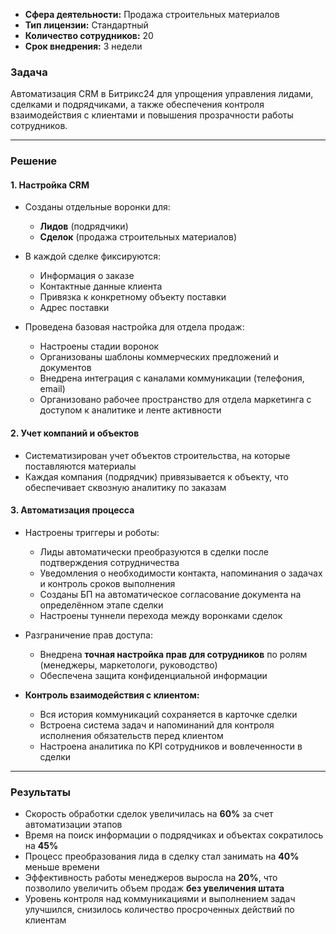 - **Сфера деятельности:** Продажа строительных материалов
- **Тип лицензии:** Стандартный
- **Количество сотрудников:** 20
- **Срок внедрения:** 3 недели

### Задача
Автоматизация CRM в Битрикс24 для упрощения управления лидами, сделками и подрядчиками, а также обеспечения контроля взаимодействия с клиентами и повышения прозрачности работы сотрудников.

---

### Решение

#### 1. **Настройка CRM**

- Созданы отдельные воронки для:
    - **Лидов** (подрядчики)
    - **Сделок** (продажа строительных материалов)
- В каждой сделке фиксируются:
    - Информация о заказе
    - Контактные данные клиента
    - Привязка к конкретному объекту поставки
    - Адрес поставки

- Проведена базовая настройка для отдела продаж:
    
    - Настроены стадии воронок
    - Организованы шаблоны коммерческих предложений и документов
    - Внедрена интеграция с каналами коммуникации (телефония, email)
    - Организовано рабочее пространство для отдела маркетинга с доступом к аналитике и ленте активности

#### 2. **Учет компаний и объектов**

- Систематизирован учет объектов строительства, на которые поставляются материалы
- Каждая компания (подрядчик) привязывается к объекту, что обеспечивает сквозную аналитику по заказам

#### 3. **Автоматизация процесса**

- Настроены триггеры и роботы:
    - Лиды автоматически преобразуются в сделки после подтверждения сотрудничества
    - Уведомления о необходимости контакта, напоминания о задачах и контроль сроков выполнения
    - Созданы БП на автоматическое согласование документа на определённом этапе сделки
    - Настроены туннели перехода между воронками сделок
- Разграничение прав доступа:
    
    - Внедрена **точная настройка прав для сотрудников** по ролям (менеджеры, маркетологи, руководство)
    - Обеспечена защита конфиденциальной информации

- **Контроль взаимодействия с клиентом:**
    
    - Вся история коммуникаций сохраняется в карточке сделки
    - Встроена система задач и напоминаний для контроля исполнения обязательств перед клиентом
    - Настроена аналитика по KPI сотрудников и вовлеченности в сделки

---

### Результаты

- Скорость обработки сделок увеличилась на **60%** за счет автоматизации этапов
- Время на поиск информации о подрядчиках и объектах сократилось на **45%**
- Процесс преобразования лида в сделку стал занимать на **40%** меньше времени
- Эффективность работы менеджеров выросла на **20%**, что позволило увеличить объем продаж **без увеличения штата**
- Уровень контроля над коммуникациями и выполнением задач улучшился, снизилось количество просроченных действий по клиентам



